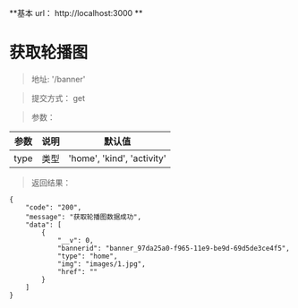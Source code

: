**基本 url： http://localhost:3000 **
# 获取轮播图

> 地址: '/banner'

> 提交方式： get

> 参数： 

|参数|说明|默认值|
|-----|-----|----|
|type|类型|'home', 'kind', 'activity'|

> 返回结果： 

```
{
    "code": "200",
    "message": "获取轮播图数据成功",
    "data": [
        {
            "__v": 0,
            "bannerid": "banner_97da25a0-f965-11e9-be9d-69d5de3ce4f5",
            "type": "home",
            "img": "images/1.jpg",
            "href": ""
        }
    ]
}
```
